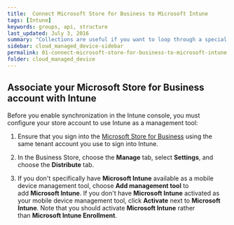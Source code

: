 ```yaml
---
title:  Connect Microsoft Store for Business to Microsoft Intune
tags: [Intune]
keywords: groups, api, structure
last_updated: July 3, 2016
summary: "Collections are useful if you want to loop through a special folder of pages that you make available in a content API. You could also use collections if you have a set of articles that you want to treat differently from the other content, with a different layout or format."
sidebar: cloud_managed_device-sidebar
permalink: 01-connect-microsoft-store-for-business-to-microsoft-intune.html
folder: cloud_managed_device
---
```


Associate your Microsoft Store for Business account with Intune
---------------------------------------------------------------

Before you enable synchronization in the Intune console, you must configure your store account to use Intune as a management tool:

1.  Ensure that you sign into the [Microsoft Store for Business](https://www.microsoft.com/business-store) using the same tenant account you use to sign into Intune.
    
2.  In the Business Store, choose the **Manage** tab, select **Settings**, and choose the **Distribute** tab.
    
3.  If you don't specifically have **Microsoft Intune** available as a mobile device management tool, choose **Add management tool** to add **Microsoft Intune**. If you don't have **Microsoft Intune** activated as your mobile device management tool, click **Activate** next to **Microsoft Intune**. Note that you should activate **Microsoft Intune** rather than **Microsoft Intune Enrollment**.